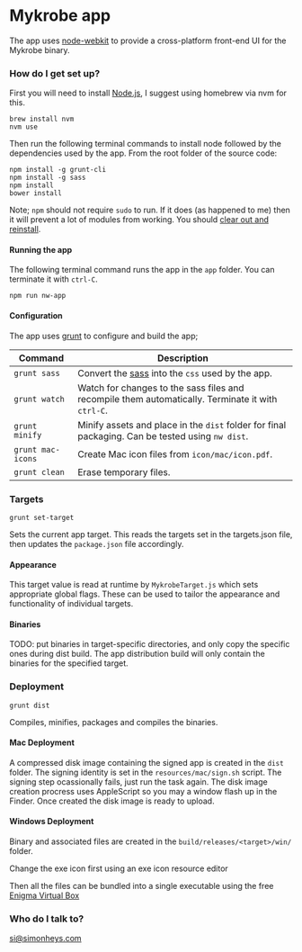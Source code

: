 Mykrobe app
===========

The app uses [node-webkit](https://github.com/rogerwang/node-webkit) to provide a cross-platform front-end UI for the Mykrobe binary.

### How do I get set up? ###

First you will need to install [Node.js](http://nodejs.org/), I suggest using homebrew via nvm for this.

~~~~
brew install nvm
nvm use
~~~~

Then run the following terminal commands to install node followed by the dependencies used by the app. From the root folder of the source code:

~~~~
npm install -g grunt-cli
npm install -g sass
npm install
bower install
~~~~

Note; `npm` should not require `sudo` to run. If it does (as happened to me) then it will prevent a lot of modules from working. You should [clear out and reinstall](http://stackoverflow.com/a/11178106/857998).

#### Running the app ####

The following terminal command runs the app in the `app` folder. You can terminate it with `ctrl-C`.

~~~~
npm run nw-app
~~~~

#### Configuration ####

The app uses [grunt](http://gruntjs.com/) to configure and build the app;

Command 				| Description
----------------------- | ---------------------------------------------------------------------------------------------------------
`grunt sass`  			| Convert the [sass](http://sass-lang.com/) into the `css` used by the app.
`grunt watch` 			| Watch for changes to the sass files and recompile them automatically. Terminate it with `ctrl-C`.
`grunt minify` 			| Minify assets and place in the `dist` folder for final packaging. Can be tested using `nw dist`.
`grunt mac-icons`		| Create Mac icon files from `icon/mac/icon.pdf`.
`grunt clean`			| Erase temporary files.

### Targets ###

~~~~
grunt set-target
~~~~

Sets the current app target. This reads the targets set in the targets.json file, then updates the `package.json` file accordingly.

#### Appearance ####

This target value is read at runtime by `MykrobeTarget.js` which sets appropriate global flags. These can be used to tailor the appearance and functionality of individual targets.

#### Binaries ####

TODO: put binaries in target-specific directories, and only copy the specific ones during dist build.
The app distribution build will only contain the binaries for the specified target.

### Deployment ###

~~~~
grunt dist
~~~~

Compiles, minifies, packages and compiles the binaries.

#### Mac Deployment ####

A compressed disk image containing the signed app is created in the `dist` folder. The signing identity is set in the `resources/mac/sign.sh` script. The signing step ocassionally fails, just run the task again. The disk image creation procress uses AppleScript so you may a window flash up in the Finder. Once created the disk image is ready to upload.

#### Windows Deployment ####

Binary and associated files are created in the `build/releases/<target>/win/` folder.

Change the exe icon first using an exe icon resource editor

Then all the files can be bundled into a single executable using the free [Enigma Virtual Box](http://enigmaprotector.com/assets/files/enigmavb.exe)

### Who do I talk to? ###

[si@simonheys.com](mailto:si@simonheys.com)